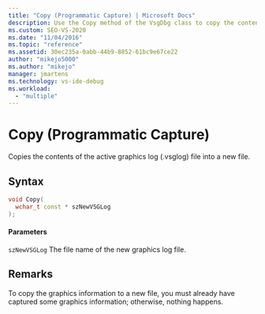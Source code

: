 ```yaml
---
title: "Copy (Programmatic Capture) | Microsoft Docs"
description: Use the Copy method of the VsgDbg class to copy the contents of the active graphics log (.vsglog) file into a new file.
ms.custom: SEO-VS-2020
ms.date: "11/04/2016"
ms.topic: "reference"
ms.assetid: 30ec235a-0abb-44b9-8852-61bc9e67ce22
author: "mikejo5000"
ms.author: "mikejo"
manager: jmartens
ms.technology: vs-ide-debug
ms.workload:
  - "multiple"
---
```

# Copy (Programmatic Capture)
Copies the contents of the active graphics log (.vsglog) file into a new file.

## Syntax

```C++
void Copy(
  wchar_t const * szNewVSGLog
);
```

#### Parameters
 `szNewVSGLog`
 The file name of the new graphics log file.

## Remarks
 To copy the graphics information to a new file, you must already have captured some graphics information; otherwise, nothing happens.